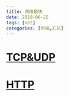 ```yaml
---
title: 网络模块
date: 2019-06-25
tags: [net]
categories: [后端,汇总]
---
```


# [TCP&UDP](./tcp&udp.md)

# [HTTP](./http.md)